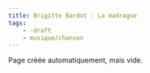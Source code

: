 ```yaml
---
title: Brigitte Bardot - La madrague
tags:
    - -draft
    - musique/chanson
---
```


Page créée automatiquement, mais vide.
